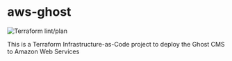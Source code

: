 # aws-ghost
![Terraform lint/plan](https://github.com/phillhocking/aws-ghost/.github/workflows/terraform.yaml/badge.svg?branch=dev)

This is a Terraform Infrastructure-as-Code project to deploy the Ghost CMS to Amazon Web Services
